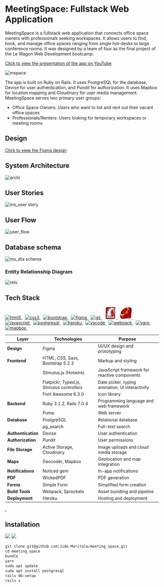 # MeetingSpace: Fullstack Web Application

MeetingSpace is a fullstack web application that connects office space owners with professionals seeking workspaces. It allows users to find, book, and manage office spaces ranging from single hot-desks to large conference rooms. It was designed by a team of four as the final project of the Le Wagon Web Development bootcamp.

[Click to view the presentation of the app on YouTube](https://www.youtube.com/watch?v=W7xVpitKp5Y) 

​![mspace](https://github.com/Jide-Muritala/meeting_space/assets/115728688/f5fb0897-030c-42fd-85c3-04cde5946f57)

The app is built on Ruby on Rails. It uses PostgreSQL for the database, Devise for user authentication, and Pundit for authorization. 
It uses Mapbox for location mapping and Cloudinary for user media management. MeetingSpace serves two primary user groups:

- Office Space Owners: Users who want to list and rent out their vacant office spaces
- Professionals/Renters: Users looking for temporary workspaces or meeting rooms

## Design
[Click to view the Figma design](https://www.figma.com/file/SGKN3c7UHbkS82dI1rhx25/Meeting-Space?node-id=7%3A12)

## System Architecture
![archi](https://github.com/user-attachments/assets/6be85ee4-f55b-4ff3-9b8b-be7759bce618)

## User Stories
![ms_user story](https://github.com/Jide-Muritala/meeting_space/assets/115728688/91a1061f-dd6b-46d7-a49f-e26ef32294dd)

## User Flow
![user_flow](https://github.com/user-attachments/assets/d57e4c26-4b03-4001-8f51-c2b1396d5cdd)

## Database schema
![ms_dta schema](https://github.com/Jide-Muritala/meeting_space/assets/115728688/422e9072-719b-4deb-951e-917453454aee)

### Entity Relationship Diagram

![rels](https://github.com/user-attachments/assets/2266c4f3-7a00-4253-b3d6-c97b1bb682ed)

## Tech Stack
<p align="left">
<a href="https://www.w3.org/html/" target="_blank" rel="noreferrer"> <img src="https://cdn.jsdelivr.net/gh/devicons/devicon/icons/html5/html5-original.svg" alt="html5" width="40" height="40"/> </a>
&nbsp;
<a href="https://www.w3schools.com/css/" target="_blank" rel="noreferrer"> <img src="https://cdn.jsdelivr.net/gh/devicons/devicon/icons/css3/css3-original.svg" alt="css3" width="40" height="40"/> </a>
&nbsp;
<a href="https://getbootstrap.com" target="_blank" rel="noreferrer"> <img src="https://icongr.am/devicon/bootstrap-plain.svg?size=50&color=6d06b1" alt="bootstrap" width="40" height="40"/> </a> 
&nbsp;
<a href="https://www.figma.com/" target="_blank" rel="noreferrer"> <img src="https://www.vectorlogo.zone/logos/figma/figma-icon.svg" alt="figma" width="40" height="40"/> </a> 
&nbsp; 
<a href="https://git-scm.com/" target="_blank" rel="noreferrer"> <img src="https://www.vectorlogo.zone/logos/git-scm/git-scm-icon.svg" alt="git" width="40" height="40"/> </a> 
&nbsp; 
<a href="https://rubyonrails.org" target="_blank" rel="noreferrer"> <img src="https://raw.githubusercontent.com/devicons/devicon/master/icons/rails/rails-original-wordmark.svg" alt="rails" width="40" height="40"/> </a> 
&nbsp; 
<a href="https://www.ruby-lang.org/en/" target="_blank" rel="noreferrer"> <img src="https://raw.githubusercontent.com/devicons/devicon/master/icons/ruby/ruby-original.svg" alt="ruby" width="40" height="40"/> </a> 
&nbsp;
<a href="https://developer.mozilla.org/en-US/docs/Web/JavaScript" target="_blank" rel="noreferrer"> <img src="https://cdn.jsdelivr.net/gh/devicons/devicon/icons/javascript/javascript-original.svg" alt="javascript" width="40" height="40"/> </a>   
&nbsp;
<a href="https://www.postgresql.org/" target="_blank" rel="noreferrer"> <img src="https://cdn.jsdelivr.net/gh/devicons/devicon/icons/postgresql/postgresql-original.svg" alt="postgresql" width="40" height="40"/> </a> 
&nbsp; 
<a href="https://heroku.com" target="_blank" rel="noreferrer"> <img src="https://www.vectorlogo.zone/logos/heroku/heroku-icon.svg" alt="heroku" width="40" height="40"/> </a> 
&nbsp;
<a href="https://code.visualstudio.com/" target="_blank" rel="noreferrer"> <img src="https://deviconapi.vercel.app/vscode?color=3C99D4ff&size=128" alt="vscode" width="40" height="40"/> </a> 
&nbsp;
<a href="https://webpack.js.org" target="_blank" rel="noreferrer"> <img src="https://icongr.am/devicon/webpack-original.svg?size=128&color=currentColor" alt="webpack" width="40" height="40"/> </a>
&nbsp;
<a href="https://yarnpkg.com/" target="_blank" rel="noreferrer"> <img src="https://cdn.jsdelivr.net/gh/devicons/devicon/icons/yarn/yarn-original.svg" alt="yarn" width="40" height="40"/> </a>
&nbsp;
<a href="https://www.mapbox.com/" target="_blank" rel="noreferrer"> <img src="https://icongr.am/simple/mapbox.svg?size=128&color=ffffff&colored=false" alt="mapbox" width="40" height="40"/> </a>
&nbsp;
</p>

| Layer             | Technologies                                 | Purpose                                              |
|-------------------|-----------------------------------------------|-----------------------------------------------------|
| **Design**         | Figma                                         | UI/UX design and prototyping                       |
| **Frontend**       | HTML, CSS, Sass, Bootstrap 5.2.3              | Markup and styling                                 |
|                   | Stimulus.js (Hotwire)                         | JavaScript framework for reactive components        |
|                   | Flatpickr, Typed.js, Stimulus controllers     | Date picker, typing animation, UI interactivity     |
|                   | Font Awesome 6.3.0                            | Icon library                                        |
| **Backend**        | Ruby 3.1.2, Rails 7.0.4                       | Programming language and web framework              |
|                   | Puma                                          | Web server                                          |
| **Database**       | PostgreSQL                                    | Relational database                                 |
|                   | pg_search                                     | Full-text search                                    |
| **Authentication** | Devise                                        | User authentication                                 |
| **Authorization**  | Pundit                                        | User permissions                                    |
| **File Storage**   | Active Storage, Cloudinary                   | Image uploads and cloud media storage               |
| **Maps**           | Geocoder, Mapbox                             | Geolocation and map integration                     |
| **Notifications**  | Noticed gem                                   | In-app notifications                                |
| **PDF**            | WickedPDF                                     | PDF generation                                      |
| **Forms**          | Simple Form                                   | Simplified form creation                            |
| **Build Tools**    | Webpack, Sprockets                            | Asset bundling and pipeline                         |
| **Deployment**     | Heroku                                        | Hosting and deployment                              |


[.](https://deepwiki.com/Jide-Muritala/MeetingSpace) 

## Installation
<p>
  <!-- version -->
  <img src='https://badgen.net/badge/Ruby/v3.1.2/blue' />
  <img src='https://badgen.net/badge/Rails/v7.0.4.2/blue' />
</p>

```
git clone git@github.com:Jide-Muritala/meeting_space.git
cd meeting_space
bundle
yarn
sudo apt update
sudo apt install postgresql
rails db:setup
rails s
```
